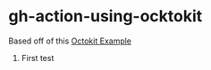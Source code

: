 # gh-action-using-ocktokit

Based off of this [Octokit Example](https://github.com/octokit/action.js)

1. First test
